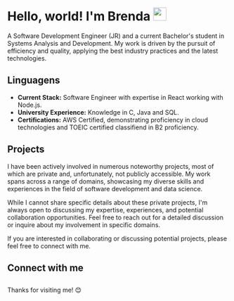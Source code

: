 # Hello, world! I'm Brenda  <img src="https://raw.githubusercontent.com/kaueMarques/kaueMarques/master/hi.gif" height="30px">
A Software Development Engineer (JR) and a current Bachelor's student in Systems Analysis and Development. My work is driven by the pursuit of efficiency and quality, applying the best industry practices and the latest technologies. 

## Linguagens 
* **Current Stack:** Software Engineer with expertise in React working with Node.js.
* **University Experience:** Knowledge in C, Java and SQL.
* **Certifications:** AWS Certified, demonstrating proficiency in cloud technologies and TOEIC certified classifiend in B2 proficiency.

## Projects
I have been actively involved in numerous noteworthy projects, most of which are private and, unfortunately, not publicly accessible. My work spans across a range of domains, showcasing my diverse skills and experiences in the field of software development and data science.

While I cannot share specific details about these private projects, I'm always open to discussing my expertise, experiences, and potential collaboration opportunities. Feel free to reach out for a detailed discussion or inquire about my involvement in specific domains.

If you are interested in collaborating or discussing potential projects, please feel free to connect with me.
         
## Connect with me


##
Thanks for visiting me! 😊

